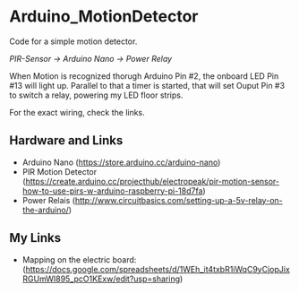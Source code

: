 # Arduino_MotionDetector
Code for a simple motion detector. 

*PIR-Sensor -> Arduino Nano -> Power Relay*

When Motion is recognized thorugh Arduino Pin #2, the onboard LED Pin #13 will light up. Parallel to that a timer is started, that will set Ouput Pin #3 to switch a relay, powering my LED floor strips.

For the exact wiring, check the links.

## Hardware and Links
- Arduino Nano (https://store.arduino.cc/arduino-nano)
- PIR Motion Detector (https://create.arduino.cc/projecthub/electropeak/pir-motion-sensor-how-to-use-pirs-w-arduino-raspberry-pi-18d7fa)
- Power Relais (http://www.circuitbasics.com/setting-up-a-5v-relay-on-the-arduino/)

## My Links
- Mapping on the electric board: (https://docs.google.com/spreadsheets/d/1WEh_it4txbR1iWqC9yCjopJixRGUmWI895_pcO1KExw/edit?usp=sharing)
